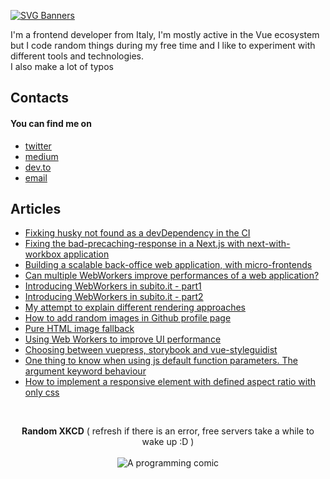 [![SVG Banners](https://svg-banners.vercel.app/api?type=glitch&text1=Hi%2C%20I'm%20Alberto&width=1800&height=300)](https://github.com/Akshay090/svg-banners)

<p>
  I'm a frontend developer from Italy, I'm mostly active in the Vue ecosystem but I code random things during my free time and I like to experiment with different tools and technologies.<br />
  I also make a lot of typos
</p>

<h2>Contacts</h2>
<h4>You can find me on</h4>
  <ul>
    <li><a href="https://twitter.com/albertodeago88">twitter</a></li>
    <li><a href="https://medium.com/@albertodeagostini.dev">medium</a></li>
    <li><a href="https://dev.to/albertodeago88">dev.to</a></li>
    <li><a href="mailto:albertodeagostini.dev@gmail.com">email</a></li>
  </ul>
  
<h2 align="">Articles</h2>
<ul>
  <li>
    <a href="https://medium.com/@albertodeagostini.dev/fixing-husky-not-found-as-a-devdependency-in-the-ci-ec438cf73aa0" align="center">
      Fixking husky not found as a devDependency in the CI
    </a>
  </li>
  <li>
    <a href="https://javascript.plainenglish.io/fixing-the-bad-precaching-response-in-next-js-5fc315931535" align="center">
      Fixing the bad-precaching-response in a Next.js with next-with-workbox application
    </a>
  </li>
  <li>
    <a href="https://medium.com/adevinta-tech-blog/building-a-scalable-back-office-web-application-c6e73f4cfd13" align="center">
      Building a scalable back-office web application, with micro-frontends
    </a>
  </li>
  <li>
    <a href="https://javascript.plainenglish.io/can-multiple-web-workers-boost-the-speed-of-your-web-application-cbcd4d72668d" align="center">
      Can multiple WebWorkers improve performances of a web application?
    </a>
  </li>
  <li>
    <a href="https://medium.com/adevinta-tech-blog/introducing-web-workers-to-improve-subito-it-performance-part-1-baac8ee5b09e" align="center">
      Introducing WebWorkers in subito.it - part1
    </a>
  </li>
  <li>
    <a href="https://medium.com/adevinta-tech-blog/introducing-web-workers-to-improve-subito-it-performance-part-2-92bcfed8a62" align="center">
      Introducing WebWorkers in subito.it - part2
    </a>
  </li>
  <li>
    <a href="https://medium.com/@albertodeagostini.dev/96ea0a1c8453" align="center">
      My attempt to explain different rendering approaches
    </a>
  </li>
  <li>
    <a href="https://medium.com/@albertodeagostini.dev/74aedf268464" align="center">
      How to add random images in Github profile page
    </a>
  </li>
  <li>
    <a href="https://dev.to/albertodeago88/html-only-image-fallback-19im" align="center">
      Pure HTML image fallback
    </a>
  </li>
  <li>
    <a href="https://medium.com/thron-tech/web-workers-to-improve-ui-performance-a409a0714d92" align="center">
      Using Web Workers to improve UI performance
    </a>
  </li>
  <li>
    <a href="https://medium.com/thron-tech/choosing-between-vuepress-storybook-and-vuestyleguidist-102ef7fa6382" align="center">
      Choosing between vuepress, storybook and vue-styleguidist
    </a>
  </li>
  <li>
    <a href="https://dev.to/albertodeago88/1-thing-to-know-when-using-js-default-function-parameters-arguments-keyword-behaviour-344h" align="center">
      One thing to know when using js default function parameters. The argument keyword behaviour
    </a>
  </li>
  <li>
    <a href="https://dev.to/albertodeago88/how-to-implement-only-css-responsive-elements-with-a-certain-aspect-ratio-hpn" align="center">
      How to implement a responsive element with defined aspect ratio with only css
    </a>
  </li>
</ul>

<br />
<p align="center"> 
  <b>Random XKCD</b> ( refresh if there is an error, free servers take a while to wake up :D )<br /><br />
  <img src="https://random-xkcd-url.glitch.me/random-xkcd" alt="A programming comic" />
  <!--<object data="https://raw.githubusercontent.com/albertodeago/albertodeago/43bb68029291dc29c4be4cda4b12e5e57994b75f/xkcd-wish.png" type="image/png">
    <img src="https://random-xkcd-url.glitch.me/random-xkcd" alt="A programming comic" />
  </object>-->
</p>
